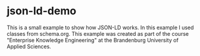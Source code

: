 # json-ld-demo
This is a small example to show how JSON-LD works. In this example I used classes from schema.org.
This example was created as part of the course "Enterprise Knowledge Engineering" at the Brandenburg University of Applied Sciences.
